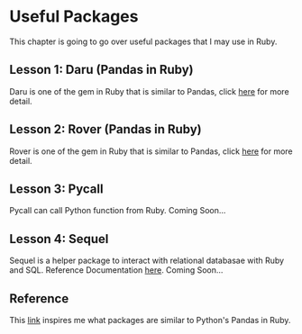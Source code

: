 # Useful Packages
This chapter is going to go over useful packages that I may use in Ruby.

## Lesson 1: Daru (Pandas in Ruby)
Daru is one of the gem in Ruby that is similar to Pandas, click <a href="https://github.com/jacquessham/ruby_basic/tree/main/ch3/l1_daru">here</a> for more detail.

## Lesson 2: Rover (Pandas in Ruby)
Rover is one of the gem in Ruby that is similar to Pandas, click <a href="https://github.com/jacquessham/ruby_basic/tree/main/ch3/l2_rover">here</a> for more detail.

## Lesson 3: Pycall
Pycall can call Python function from Ruby. Coming Soon...

## Lesson 4: Sequel
Sequel is a helper package to interact with relational databasae with Ruby and SQL. Reference Documentation <a href="https://sequel.jeremyevans.net/rdoc-plugins/classes/Sequel/Plugins/CsvSerializer.html">here</a>. Coming Soon...

## Reference
This <a href="https://medium.com/@mary.e.beliveau/data-analysis-in-ruby-729ada505db1#:~:text=NMatrix%20is%20often%20cited%20as,organization%20of%20data%20in%20R.">link</a> inspires me what packages are similar to Python's Pandas in Ruby.